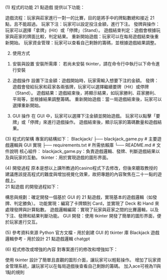 (1) 程式的功能
21 點遊戲 提供以下功能：

遊戲流程：玩家與莊家進行一對一的比賽，目的是將手中的牌點數總和接近 21 點，且不能超過。
玩家下注：玩家可以設定投注金額，進行下注。
發牌與操作：玩家可以選擇「拿牌」(Hit）或「停牌」（Stand）。
遊戲結束判定：遊戲會根據玩家與莊家的牌面比較，判定結果。
重新開始遊戲：玩家可以在每局遊戲結束後重新開始。
玩家資金管理：玩家可以查看自己剩餘的籌碼，並根據遊戲結果調整。

2) 使用方式
1. 安裝與設置
安裝所需庫： 若尚未安裝 tkinter，請在命令行中執行以下命令進行安裝

2. 遊戲操作
設置下注金額：遊戲開始時，玩家需輸入想要下注的金額。
發牌：遊戲會發給玩家和莊家各兩張牌，玩家可以選擇繼續要牌（Hit）或停牌（Stand）。
遊戲結果：遊戲結束後，將顯示結果，如玩家勝利、莊家勝利、平局等，並根據結果調整籌碼。
重新開始遊戲：當一局遊戲結束後，玩家可以選擇重新開始。

3. GUI 操作
在 GUI 中，玩家可以選擇下注金額並開始遊戲。
玩家可以點擊「要牌」或「停牌」來進行遊戲操作。
遊戲結束後，顯示玩家的籌碼數量和遊戲結果。

(3) 程式的架構 
專案的結構如下：
Blackjack/
├── blackjack_game.py  # 主要遊戲邏輯與 GUI 實現
├── requirements.txt   # 所需依賴庫
└── README.md          # 文件說明
核心組件：
blackjack_game.py：負責遊戲邏輯、發牌、判斷遊戲結果以及與玩家的互動。
tkinter：用於實現遊戲的圖形界面。

(4) 開發過程
原本是想以上課所教過的casino程式下去修改，但後來聽取教授的建議應該提高程式的難度與增加視覺化效果，故把專題的內容聚焦在二十一點的遊戲上。  
21 點遊戲 的開發過程如下：

構思與規劃：確定開發一個基於 GUI 的 21 點遊戲，實現基本的遊戲邏輯（如發牌、判定勝負）。
功能實現：編寫了卡牌類別 Card，並實現了 Deck 和 Hand 來處理發牌與計算點數。
遊戲邏輯編寫：實現了玩家與莊家之間的比賽邏輯，以及下注、發牌和結果判斷功能。
GUI 開發：使用 tkinter 開發了簡單的圖形界面，便於玩家進行交互。

(5) 參考資料來源
Python 官方文檔 - 用於創建 GUI 的 tkinter 庫
Blackjack 遊戲邏輯參考 - 用於設計 21 點遊戲邏輯
chatgpt

(6) 程式修改或增強的內容
對專案進行的修改和增強如下：

使用 tkinter 設計了簡單且直觀的圖形介面，讓玩家可以輕鬆操作。
增加了玩家資金管理系統，讓玩家可以在每局遊戲後查看自己剩餘的籌碼。
加入ace可視為11與1點的規則

